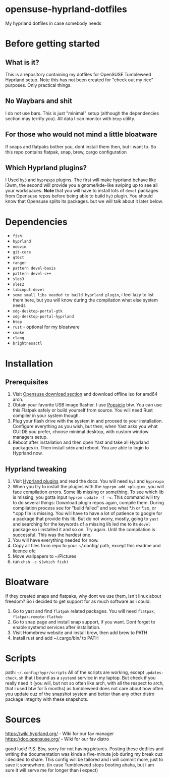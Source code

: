 # opensuse-hyprland-dotfiles
My hyprland dotfiles in case somebody needs
# Before getting started 
## What is it?
This is a repository containing my dotfiles for OpenSUSE Tumbleweed Hyprland setup. Note this has not been created for "check out my rice" purposes. Only practical things.

## No Waybars and shit
I do not use bars. This is just "minimal" setup (although the dependencies section may terrify you). All data I can monitor with `btop` utility.

## For those who would not mind a little bloatware
If snaps and flatpaks bother you, dont install them then, but i want to. So this repo contains flatpak, snap, brew, cargo configuration

## Which Hyprland plugins?
I Used `hy3` and `hyprexpo` plugins. The first will make hyprland behave like i3wm, the second will provide you a gnome/kde-like swiping up to see all your workspaces. **Note** that you will have to install lots of `devel` packages from Opensuse repos before being able to build `hy3` plugin. You should know that Opensuse splits its packages.  but we will talk about it later below.

# Dependencies
- `fish`
- `hyprland`
- `neovim`
- `git-core`
- `qt6ct`
- `ranger`
- `pattern devel-basis`
- `pattern devel-c++`
- `sles3`
- `sles2`
- `libinput-devel`
- `some small libs needed to build hyprland plugin`, i feel lazy to list them here, but you will know during the compilation what else system needs
- `xdg-desktop-portal-gtk`
- `xdg-desktop-portal-hyprland`
- `btop`
- `rust` - optional for my bloatware
- `cmake`
- `clang`
- `brightnessctl`

# Installation

## Prerequisites
1. Visit [Opensuse download section](https://get.opensuse.org/tumbleweed/) and download offline iso for amd64 arch.
2. Obtain your favorite USB image flasher. I use [Popsicle](https://flathub.org/apps/com.system76.Popsicle) btw. You can use this Flatpak safely or build yourself from source. You will need Rust compiler in your system though.
3. Plug your flash drive with the system in and proceed to your installation. Configure everything as you wish, but then, when Yast asks you what GUI DE you prefer, choose minimal desktop, with custom window managers setup.
4. Reboot after installation and then open Yast and take all Hyprland packages in. Then install `sddm` and reboot. You are able to login to Hyprland now.

## Hyprland tweaking

1. Visit [Hyprland plugins](https://hyprland.org/plugins/) and read the docs. You will need `hy3` and `hyprexpo`
2. When you try to install the plugins with the `hyprpm add <plugin>`, you will face compilation errors. Some lib missing or something. To see which lib is missing, you gotta input `hyprpm update -f -v`. This command will try to do several things: Download plugin repos again, compile them. During compilation process see for "build failed" and see what *.h or *.so, or *.cpp file is missing. You will have to have a lot of patience to google for a package that provide this lib. But do not worry, mostly, going to `yast` and searching for the keywords of a missing lib led me to its `devel` package so i installed it and so on. Try again. Until the compilation is successful. This was the hardest one.
3. You will have everything needed for now.
4. Copy all files from repo to your  ~/.config/ path, except this readme and licence ofc
5. Move wallpapers to ~/Pictures
6. run `chsh -s $(which fish)`


# Bloatware

If they created snaps and flatpaks, why dont we use them, isn't linux about freedom? So i decided to get support for as much software as i could.

1. Go to yast and find `flatpak` related packages. You will need `flatpak`, `flatpak-remote-flathub`
2. Go to snap page and install snap support, if you want. Dont forget to enable systemd services after installation.
3. Visit Homebrew website and install brew, then add brew to PATH
4. Install rust and add ~/.cargo/bin/ to PATH

# Scripts 
path: `~/.config/hypr/scripts`
All of the scripts are working, except `updates-check.sh` that i bound as a `systemd` service in my laptop. But check if you really need it (you will, but not so often like arch, with all the respect to arch, that i used btw for 5 months) as tumbleweed does not care about how often you update cuz of the snapshot system and better than any other distro package integrity with these snapshots.

# Sources
https://wiki.hyprland.org/ - Wiki for our fav manager
https://doc.opensuse.org/ - Wiki for our fav distro

good luck!
P.S. Btw, sorry for not having pictures. Posting these dotfiles and writing the documentation was kinda a five-minute job during my break cuz i decided to share. This config will be tailored and i will commit more, just to save it somewhere. (in case Tumbleweed stops booting ahaha, but i am sure it will serve me for longer than i expect) 
